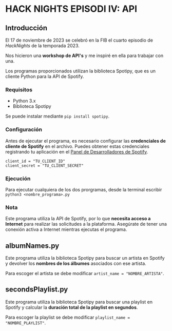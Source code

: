 # HACK NIGHTS EPISODI IV: API

## Introducción
El 17 de noviembre de 2023 se celebró en la FIB el cuarto episodio de _HackNights_ de la temporada 2023.

Nos hicieron una **workshop de API's** y me inspiré en ella para trabajar con una.

Los programas proporcionados utilizan la biblioteca Spotipy, que es un cliente Python para la API de Spotify.

### Requisitos
- Python 3.x
- Biblioteca Spotipy 

Se puede instalar mediante `pip install spotipy`.

### Configuración
Antes de ejecutar el programa, es necesario configurar las **credenciales de cliente de Spotify** en el archivo. Puedes obtener estas credenciales registrando tu aplicación en el [Panel de Desarrolladores de Spotify](https://developer.spotify.com/).

```
client_id = "TU_CLIENT_ID"
client_secret = "TU_CLIENT_SECRET"
```
### Ejecución
Para ejecutar cualquiera de los dos prorgramas, desde la terminal escribir `python3 <nombre_programa>.py`

### Nota
Este programa utiliza la API de Spotify, por lo que **necesita acceso a Internet** para realizar las solicitudes a la plataforma. Asegúrate de tener una conexión activa a Internet mientras ejecutas el programa.

## albumNames.py

Este programa utiliza la biblioteca Spotipy para buscar un artista en Spotify y devolver los **nombres de los álbumes** asociados con ese artista.

Para escoger el artista se debe modificar `artist_name = "NOMBRE_ARTISTA"`.

## secondsPlaylist.py

Este programa utiliza la biblioteca Spotipy para buscar una playlist en Spotify y calcular la **duración total de la playlist en segundos**.

Para escoger la playlist se debe modificar `playlist_name = "NOMBRE_PLAYLIST"`.